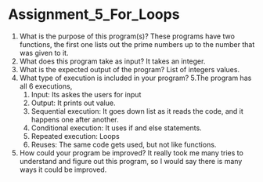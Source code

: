 # Assignment_5_For_Loops
1.	What is the purpose of this program(s)?
These programs have two functions, the first one lists out the prime numbers up to the number that was given to it.
2.	What does this program take as input?
It takes an integer. 
3.	What is the expected output of the program?
List of integers values. 
4.	What type of execution is included in your program?
5.The program has all 6 executions,
    1.	Input: Its askes the users for input 
    2.	Output: It prints out value. 
    3.	Sequential execution: It goes down list as it reads the code, and it happens one after another.
    4.	Conditional execution: It uses if and else statements.
    5.	Repeated execution: Loops
    6.	Reuses: The same code gets used, but not like functions. 
6.	How could your program be improved?
   It really took me many tries to understand and figure out this program, so I would say there is many ways it could be improved. 

